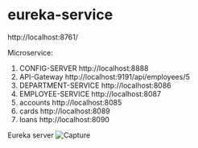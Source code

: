 # eureka-service

http://localhost:8761/

Microservice:
1. CONFIG-SERVER  http://localhost:8888
2. API-Gateway  http://localhost:9191/api/employees/5
3. DEPARTMENT-SERVICE  http://localhost:8086
4. EMPLOYEE-SERVICE  http://localhost:8087
5. accounts  http://localhost:8085
6. cards  http://localhost:8089
7. loans  http://localhost:8090

Eureka server
![Capture](https://github.com/SaveBank/eureka-service/assets/51233317/050b49c6-fbb3-4f60-99ab-e6a25bbfff92)
